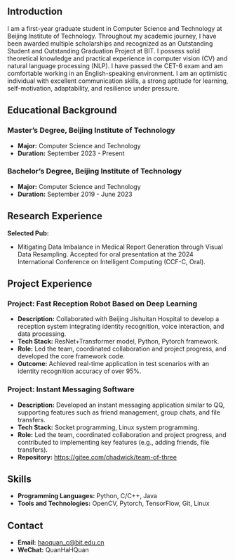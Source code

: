 ## Introduction
I am a first-year graduate student in Computer Science and Technology at Beijing Institute of Technology. Throughout my academic journey, I have been awarded multiple scholarships and recognized as an Outstanding Student and  Outstanding Graduation Project at BIT. I possess solid theoretical knowledge and practical experience in computer vision (CV) and natural language processing (NLP). I have passed the CET-6 exam and am comfortable working in an English-speaking environment. I am an optimistic individual with excellent communication skills, a strong aptitude for learning, self-motivation, adaptability, and resilience under pressure.

## Educational Background
### Master’s Degree, Beijing Institute of Technology
- **Major:** Computer Science and Technology
- **Duration:** September 2023 - Present

### Bachelor’s Degree, Beijing Institute of Technology
- **Major:** Computer Science and Technology
- **Duration:** September 2019 - June 2023

## Research Experience
**Selected Pub:**
- Mitigating Data Imbalance in Medical Report Generation through Visual Data Resampling. Accepted for oral presentation at the 2024 International Conference on Intelligent Computing (CCF-C, Oral).

## Project Experience
### Project: Fast Reception Robot Based on Deep Learning
- **Description:** Collaborated with Beijing Jishuitan Hospital to develop a reception system integrating identity recognition, voice interaction, and data processing.
- **Tech Stack:** ResNet+Transformer model, Python, Pytorch framework.
- **Role:** Led the team, coordinated collaboration and project progress, and developed the core framework code.
- **Outcome:** Achieved real-time application in test scenarios with an identity recognition accuracy of over 95%.

### Project: Instant Messaging Software
- **Description:** Developed an instant messaging application similar to QQ, supporting features such as friend management, group chats, and file transfers.
- **Tech Stack:** Socket programming, Linux system programming.
- **Role:** Led the team, coordinated collaboration and project progress, and contributed to implementing key features (e.g., adding friends, file transfers).
- **Repository:** https://gitee.com/chadwick/team-of-three

## Skills
- **Programming Languages:** Python, C/C++, Java
- **Tools and Technologies:** OpenCV, Pytorch, TensorFlow, Git, Linux

## Contact
- **Email:** haoquan_c@bit.edu.cn
- **WeChat:** QuanHaHQuan
